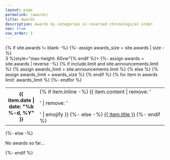 ```yaml
---
layout: page
permalink: /awards/
title: Awards
description: Awards by categories in reversed chronological order.
nav: true
nav_order: 3
---
```

<!-- _pages/awards.md -->

<div class="awards">
{% if site.awards != blank -%}
{%- assign awards_size = site.awards | size -%}
<div class="table-responsive" {% if include.limit and site.announcements.scrollable and awards_size > 3 %}style="max-height: 60vw"{% endif %}>
    <table class="table table-sm table-borderless">
    {%- assign awards = site.awards | reverse -%}
    {% if include.limit and site.announcements.limit %}
    {% assign awards_limit = site.announcements.limit %}
    {% else %}
    {% assign awards_limit = awards_size %}
    {% endif %}
    {% for item in awards limit: awards_limit %}
    <tr>
        <th scope="row" style="width: 20%">{{ item.date | date: "%b %-d, %Y" }}</th>
        <td>
        {% if item.inline -%}
            {{ item.content | remove: '<p>' | remove: '</p>' | emojify }}
        {%- else -%}
            <a class="awards-title" href="{{ item.url | relative_url }}">{{ item.title }}</a>
        {%- endif %}
        </td>
    </tr>
    {%- endfor %}
    </table>
</div>
{%- else -%}
<p>No awards so far...</p>
{%- endif %}
</div>